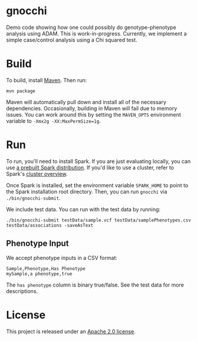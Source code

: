 # gnocchi

Demo code showing how one could possibly do genotype-phenotype analysis using ADAM.
This is work-in-progress. Currently, we implement a simple case/control analysis using a Chi squared test.

# Build

To build, install [Maven](http://maven.apache.org). Then run:

```
mvn package
```

Maven will automatically pull down and install all of the necessary dependencies.
Occasionally, building in Maven will fail due to memory issues. You can work around this
by setting the `MAVEN_OPTS` environment variable to `-Xmx2g -XX:MaxPermSize=1g`.

# Run

To run, you'll need to install Spark. If you are just evaluating locally, you can use
[a prebuilt Spark distribution](http://spark.apache.org/downloads.html). If you'd like to
use a cluster, refer to Spark's [cluster overview](http://spark.apache.org/docs/latest/cluster-overview.html).

Once Spark is installed, set the environment variable `SPARK_HOME` to point to the Spark
installation root directory. Then, you can run `gnocchi` via `./bin/gnocchi-submit`.

We include test data. You can run with the test data by running:

```
./bin/gnocchi-submit testData/sample.vcf testData/samplePhenotypes.csv testData/associations -saveAsText
```

## Phenotype Input

We accept phenotype inputs in a CSV format:

```
Sample,Phenotype,Has Phenotype
mySample,a phenotype,true
```

The `has phenotype` column is binary true/false. See the test data for more descriptions.

# License

This project is released under an [Apache 2.0 license](LICENSE.txt).
